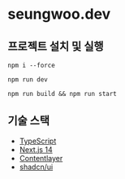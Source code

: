 # seungwoo.dev

## 프로젝트 설치 및 실행

```
npm i --force

npm run dev

npm run build && npm run start
```

## 기술 스택

- [TypeScript](https://www.typescriptlang.org/ko/)
- [Next.js 14](https://nextjs.org/)
- [Contentlayer](https://github.com/contentlayerdev/contentlayer)
- [shadcn/ui](https://ui.shadcn.com/)


